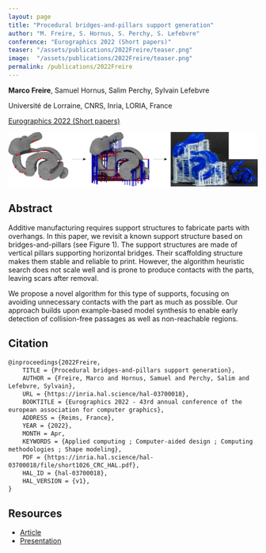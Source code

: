 ```yaml
---
layout: page
title: "Procedural bridges-and-pillars support generation"
author: "M. Freire, S. Hornus, S. Perchy, S. Lefebvre"
conference: "Eurographics 2022 (Short papers)"
teaser: "/assets/publications/2022Freire/teaser.png"
image:  "/assets/publications/2022Freire/teaser.png"
permalink: /publications/2022Freire
---
```


**Marco Freire**, Samuel Hornus, Salim Perchy, Sylvain Lefebvre

Université de Lorraine, CNRS, Inria, LORIA, France

[Eurographics 2022 (Short papers)](https://eg2022.univ-reims.fr/)

![Teaser image](/assets/publications/2022Freire/teaser.png)

## Abstract
Additive manufacturing requires support structures to fabricate parts with overhangs. In this paper, we revisit a known support structure based on bridges-and-pillars (see Figure 1). The support structures are made of vertical pillars supporting horizontal bridges. Their scaffolding structure makes them stable and reliable to print. However, the algorithm heuristic search does not scale well and is prone to produce contacts with the parts, leaving scars after removal.

We propose a novel algorithm for this type of supports, focusing on avoiding unnecessary contacts with the part as much as possible. Our approach builds upon example-based model synthesis to enable early detection of collision-free passages as well as non-reachable regions.

## Citation
	@inproceedings{2022Freire,
		TITLE = {Procedural bridges-and-pillars support generation},
		AUTHOR = {Freire, Marco and Hornus, Samuel and Perchy, Salim and Lefebvre, Sylvain},
		URL = {https://inria.hal.science/hal-03700018},
		BOOKTITLE = {Eurographics 2022 - 43rd annual conference of the european association for computer graphics},
		ADDRESS = {Reims, France},
		YEAR = {2022},
		MONTH = Apr,
		KEYWORDS = {Applied computing ; Computer-aided design ; Computing methodologies ; Shape modeling},
		PDF = {https://inria.hal.science/hal-03700018/file/short1026_CRC_HAL.pdf},
		HAL_ID = {hal-03700018},
		HAL_VERSION = {v1},
	}

## Resources
- [Article](https://inria.hal.science/hal-03700018v1)
- [Presentation](https://youtu.be/qIaaVgvc0-A)
